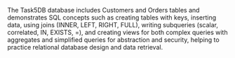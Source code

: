 The Task5DB database includes Customers and Orders tables and demonstrates SQL concepts such as creating tables with keys, inserting data, using joins (INNER, LEFT, RIGHT, FULL), writing subqueries (scalar, correlated, IN, EXISTS, =), and creating views for both complex queries with aggregates and simplified queries for abstraction and security, helping to practice relational database design and data retrieval.
